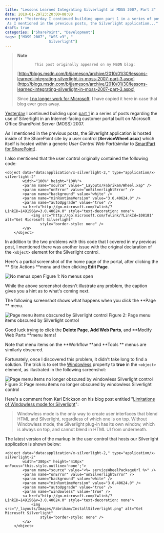 ```yaml
---
title: "Lessons Learned Integrating Silverlight in MOSS 2007, Part 3"
date: 2010-01-29T23:20:00+08:00
excerpt: "Yesterday I continued building upon part 1 in a series of posts regarding the use of Silverlight in an Internet-facing customer portal built on Microsoft Office SharePoint Server (MOSS) 2007. 
 As I mentioned in the previous posts, the Silverlight application..."
draft: true
categories: ["SharePoint", "Development"]
tags: ["MOSS 2007", "WSS v3", "
                    Silverlight"]
---
```


> **Note**
> 
>             This post originally appeared on my MSDN blog:
> 
> [http://blogs.msdn.com/b/jjameson/archive/2010/01/30/lessons-learned-integrating-silverlight-in-moss-2007-part-3.aspx](http://blogs.msdn.com/b/jjameson/archive/2010/01/30/lessons-learned-integrating-silverlight-in-moss-2007-part-3.aspx)
> 
> Since [I no longer work for Microsoft](/blog/jjameson/2011/09/02/last-day-with-microsoft), I have copied it here in case that blog                 ever goes away.

[Yesterday](/blog/jjameson/2010/01/29/lessons-learned-integrating-silverlight-in-moss-2007-part-2) I continued building upon [part 1](/blog/jjameson/2010/01/28/lessons-learned-integrating-silverlight-in-moss-2007-part-1) in a series of posts regarding the use of Silverlight in an Internet-facing         customer portal built on Microsoft Office SharePoint Server (MOSS) 2007.

As I mentioned in the previous posts, the Silverlight application is hosted inside         of the SharePoint site by a user control (**ServiceWheel.ascx**) which         itself is hosted within a generic *User Control Web Part*(similar to [SmartPart for SharePoint](http://www.codeplex.com/smartpart)).

I also mentioned that the user control originally contained the following code:

```
<object data="data:application/x-silverlight-2," type="application/x-silverlight-2"
        width="100%" height="100%">
        <param name="source" value="_Layouts/Fabrikam/Wheel.xap" />
        <param name="onError" value="onSilverlightError" />
        <param name="background" value="white" />
        <param name="minRuntimeVersion" value="3.0.40624.0" />
        <param name="autoUpgrade" value="true" />
        <a href="http://go.microsoft.com/fwlink/?LinkID=149156&v=3.0.40624.0" style="text-decoration: none">
            <img src="http://go.microsoft.com/fwlink/?LinkId=108181" alt="Get Microsoft Silverlight"
                style="border-style: none" />
        </a>
    </object>
```

In addition to the two problems with this code that I covered in my previous post,         I mentioned there was another issue with the original declaration of the `<object>` element for the Silverlight control.

Here's a partial screenshot of the home page of the portal, after clicking the **            Site Actions **menu and then clicking **Edit Page**.

![No menus open](https://www.technologytoolbox.com/blog/images/www_technologytoolbox_com/blog/jjameson/9/o_Silverlight%20-%20No%20menu%20open.png)
Figure 1: No menus open

While the above screenshot doesn't illustrate any problem, the caption gives you         a hint as to what's coming next.

The following screenshot shows what happens when you click the **Page **         menu.

![Page menu items obscured by Silverlight control](https://www.technologytoolbox.com/blog/images/www_technologytoolbox_com/blog/jjameson/9/o_Silverlight%20-%20Obscured%20menu.png)
Figure 2: Page menu items obscured by Silverlight control

Good luck trying to click the **Delete Page**, **Add Web Parts**,         and **Modify Web Parts **menu items!

Note that menu items on the **Workflow **and **Tools **         menus are similarly obscured.

Fortunately, once I discovered this problem, it didn't take long to find a solution.         The trick is to set the [Windowless](http://msdn.microsoft.com/en-us/library/cc838156%28VS.95%29.aspx) property to **true** in the `<object>`         element, as illustrated in the following screenshot:

![Page menu items no longer obscured by windowless Silverlight control](https://www.technologytoolbox.com/blog/images/www_technologytoolbox_com/blog/jjameson/9/r_Silverlight%20-%20Unobscured%20menu%20(windowless).png)
Figure 3: Page menu items no longer obscured by windowless Silverlight control

Here's a comment from Karl Erickson on his blog post entitled "[Limitations
of Windowless mode for Silverlight](http://blogs.msdn.com/silverlight_sdk/archive/2008/11/12/limitations-of-windowless-mode-for-silverlight.aspx)":

> Windowless mode is the only way to create user interfaces that blend HTML and Silverlight,
> regardless of which one is on top. Without Windowless mode, the Silverlight plug-in
> has its own window, which is always on top, and cannot blend in HTML UI from underneath.

The latest version of the markup in the user control that hosts our Silverlight         application is shown below:

```
<object data="data:application/x-silverlight-2," type="application/x-silverlight-2"
        width="380px" height="410px" onFocus="this.style.outline='none';">
        <param name="source" value="<%= serviceWheelPackageUrl %>" />
        <param name="onError" value="onSilverlightError" />
        <param name="background" value="white" />
        <param name="minRuntimeVersion" value="3.0.40624.0" />
        <param name="autoUpgrade" value="true" />
        <param name="windowless" value="true" />
        <a href="http://go.microsoft.com/fwlink/?LinkID=149156&v=3.0.40624.0" style="text-decoration: none">
            <img src="/_layouts/Images/Fabrikam/InstallSilverlight.png" alt="Get Microsoft Silverlight"
                style="border-style: none" />
        </a>
    </object>
```

